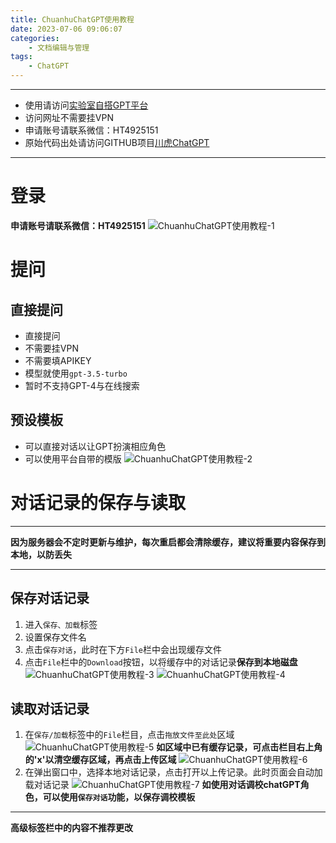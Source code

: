 ```yaml
---
title: ChuanhuChatGPT使用教程
date: 2023-07-06 09:06:07
categories:
	- 文档编辑与管理
tags: 
	- ChatGPT
---
```

***********
- 使用请访问[实验室自搭GPT平台](https://huggingface.co/spaces/aucnm/ChuanhuChatGPT)
- 访问网址不需要挂VPN
- 申请账号请联系微信：HT4925151
- 原始代码出处请访问GITHUB项目[川虎ChatGPT](https://github.com/GaiZhenbiao/ChuanhuChatGPT)
********
# 登录
**申请账号请联系微信：HT4925151**
![ChuanhuChatGPT使用教程-1](https://aucnm0202-1318327891.cos.ap-shanghai.myqcloud.com/blogpic/ChuanhuChatGPT%E4%BD%BF%E7%94%A8%E6%95%99%E7%A8%8B-1.png)
# 提问
## 直接提问
- 直接提问
- 不需要挂VPN
- 不需要填APIKEY
- 模型就使用`gpt-3.5-turbo`
- 暂时不支持GPT-4与在线搜索
## 预设模板
- 可以直接对话以让GPT扮演相应角色
- 可以使用平台自带的模版
![ChuanhuChatGPT使用教程-2](https://aucnm0202-1318327891.cos.ap-shanghai.myqcloud.com/blogpic/ChuanhuChatGPT%E4%BD%BF%E7%94%A8%E6%95%99%E7%A8%8B-2.png)
# 对话记录的保存与读取
*********
**因为服务器会不定时更新与维护，每次重启都会清除缓存，建议将重要内容保存到本地，以防丢失**
*********
## 保存对话记录
1. 进入`保存、加载`标签
2. 设置保存文件名
3. 点击`保存对话`，此时在下方`File`栏中会出现缓存文件
4. 点击`File`栏中的`Download`按钮，以将缓存中的对话记录**保存到本地磁盘**
![ChuanhuChatGPT使用教程-3](https://aucnm0202-1318327891.cos.ap-shanghai.myqcloud.com/blogpic/ChuanhuChatGPT%E4%BD%BF%E7%94%A8%E6%95%99%E7%A8%8B-3.png)
![ChuanhuChatGPT使用教程-4](https://aucnm0202-1318327891.cos.ap-shanghai.myqcloud.com/blogpic/ChuanhuChatGPT%E4%BD%BF%E7%94%A8%E6%95%99%E7%A8%8B-4.png)
## 读取对话记录
1. 在`保存/加载`标签中的`File`栏目，点击`拖放文件至此处`区域
 ![ChuanhuChatGPT使用教程-5](https://aucnm0202-1318327891.cos.ap-shanghai.myqcloud.com/blogpic/ChuanhuChatGPT%E4%BD%BF%E7%94%A8%E6%95%99%E7%A8%8B-5.png)
**如区域中已有缓存记录，可点击栏目右上角的'x'以清空缓存区域，再点击上传区域**
![ChuanhuChatGPT使用教程-6](https://aucnm0202-1318327891.cos.ap-shanghai.myqcloud.com/blogpic/ChuanhuChatGPT%E4%BD%BF%E7%94%A8%E6%95%99%E7%A8%8B-6.png)
2. 在弹出窗口中，选择本地对话记录，点击打开以上传记录。此时页面会自动加载对话记录
![ChuanhuChatGPT使用教程-7](https://aucnm0202-1318327891.cos.ap-shanghai.myqcloud.com/blogpic/ChuanhuChatGPT%E4%BD%BF%E7%94%A8%E6%95%99%E7%A8%8B-7.png)
**如使用对话调校chatGPT角色，可以使用`保存对话`功能，以保存调校模板**
*********
**高级标签栏中的内容不推荐更改**